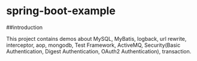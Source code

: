 # spring-boot-example

##introduction

This project contains demos about MySQL, MyBatis, logback, url rewrite, interceptor, aop, mongodb, Test Framework, ActiveMQ,
Security(Basic Authentication, Digest Authentication, OAuth2 Authentication), transaction.
